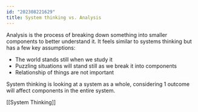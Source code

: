 ```yaml
---
id: "202308221629"
title: System thinking vs. Analysis
---
```


Analysis is the process of breaking down something into smaller components to better understand it. It feels similar to systems thinking but has a few key assumptions:

- The world stands still when we study it
- Puzzling situations will stand still as we break it into components
- Relationship of things are not important

System thinking is looking at a system as a whole, considering 1 outcome will affect components in the entire system.

[[System Thinking]]
